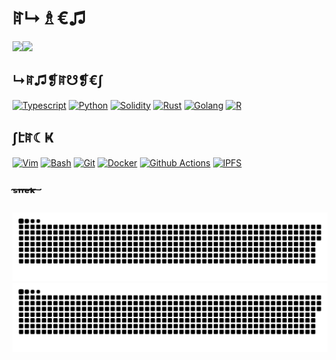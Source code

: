 # ꍏ↳♗€♫

<a href="https://github.com/neila">
    <img height="160px" src="https://github-stat-cards.vercel.app/api?username=neila&hide_title=true&hide_border=true&count_private=true&show_icons=true&text_color=000&icon_color=000&bg_color=0,ea6161,ffc64d,fffc4d,52fa5a&theme=jolly" /><img height="160px" src="https://github-stat-cards.vercel.app/api/top-langs?username=neila&hide_title=true&hide_border=true&layout=compact&langs_count=10&hide=makefile,html,css,jupyter%20notebook&text_color=000&icon_color=fff&bg_color=0,52fa5a,4dfcff,c64dff&theme=radical" />
</a>

## ↳ꍏ♫❡ꍏ☋❡€∫

[![Typescript](https://skillicons.dev/icons?i=ts)](https://www.typescriptlang.org/)
[![Python](https://skillicons.dev/icons?i=py)](https://www.python.org/)
[![Solidity](https://skillicons.dev/icons?i=solidity)](https://soliditylang.org/)
[![Rust](https://skillicons.dev/icons?i=rust)](https://www.rust-lang.org/)
[![Golang](https://skillicons.dev/icons?i=go)](https://go.dev/)
[![R](https://skillicons.dev/icons?i=r)](https://www.r-project.org/)

<!-- [![Perl](https://skillicons.dev/icons?i=perl)](https://www.perl.org/) -->
<!-- [![Haskell](https://skillicons.dev/icons?i=haskell)](https://www.haskell.org/) -->
<!-- [![Ruby](https://skillicons.dev/icons?i=ruby)](https://www.ruby-lang.org/) -->
<!-- [![Julia](https://skillicons.dev/icons?i=julia)](https://julialang.org/) -->
<!-- [![SQLite](https://skillicons.dev/icons?i=sqlite)](https://www.sqlite.org/) -->
<!-- [![MySQL](https://skillicons.dev/icons?i=mysql)](https://www.mysql.com/) -->

## ∫էꍏ☾Ҝ

[![Vim](https://skillicons.dev/icons?i=vim)](https://www.vim.org/)
[![Bash](https://skillicons.dev/icons?i=bash)](https://www.gnu.org/software/bash/)
[![Git](https://skillicons.dev/icons?i=git)](https://git-scm.com/)
[![Docker](https://skillicons.dev/icons?i=docker)](https://www.docker.com/)
[![Github Actions](https://skillicons.dev/icons?i=githubactions)](https://github.com/features/actions)
[![IPFS](https://skillicons.dev/icons?i=ipfs)](https://ipfs.tech/)

<!-- [![Ansible](https://skillicons.dev/icons?i=ansible)](https://www.ansible.com/) -->

## ˢ͠ⁿ͠ᵉ͠ᵏ͠

![snek go brr](https://raw.githubusercontent.com/neila/neila/snek/snek-light.svg#gh-light-mode-only)
![snek go brr](https://raw.githubusercontent.com/neila/neila/snek/snek-dark.svg#gh-dark-mode-only)
